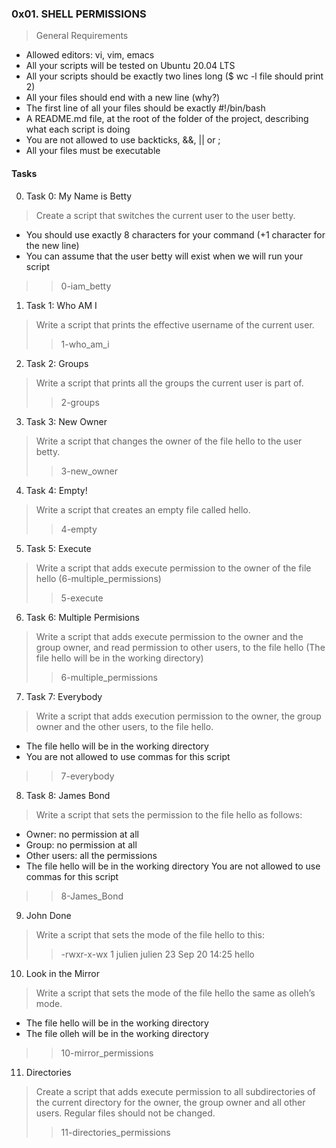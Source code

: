 ### 0x01. SHELL PERMISSIONS

> General Requirements
- Allowed editors: vi, vim, emacs
- All your scripts will be tested on Ubuntu 20.04 LTS
- All your scripts should be exactly two lines long ($ wc -l file should print 2)
- All your files should end with a new line (why?)
- The first line of all your files should be exactly #!/bin/bash
- A README.md file, at the root of the folder of the project, describing what each script is doing
- You are not allowed to use backticks, &&, || or ;
- All your files must be executable
#### Tasks
 0. Task 0: My Name is Betty
> Create a script that switches the current user to the user betty.

- You should use exactly 8 characters for your command (+1 character for the new line)
- You can assume that the user betty will exist when we will run your script
>> 0-iam_betty

1. Task 1: Who AM I
> Write a script that prints the effective username of the current user.
>> 1-who_am_i

2. Task 2: Groups
> Write a script that prints all the groups the current user is part of.
>> 2-groups

3. Task 3: New Owner
> Write a script that changes the owner of the file hello to the user betty.
>> 3-new_owner

4. Task 4: Empty!
> Write a script that creates an empty file called hello.
>> 4-empty

5. Task 5: Execute
> Write a script that adds execute permission to the owner of the file hello (6-multiple_permissions)
>> 5-execute

6. Task 6: Multiple Permisions
> Write a script that adds execute permission to the owner and the group owner, and read permission to other users, to the file hello (The file hello will be in the working directory)
>> 6-multiple_permissions

7. Task 7: Everybody
> Write a script that adds execution permission to the owner, the group owner and the other users, to the file hello.
- The file hello will be in the working directory
- You are not allowed to use commas for this script
>> 7-everybody

8. Task 8: James Bond
> Write a script that sets the permission to the file hello as follows:
- Owner: no permission at all
- Group: no permission at all
- Other users: all the permissions
- The file hello will be in the working directory You are not allowed to use commas for this script
>> 8-James_Bond

9. John Done
> Write a script that sets the mode of the file hello to this:
>> -rwxr-x-wx 1 julien julien 23 Sep 20 14:25 hello

10. Look in the Mirror
> Write a script that sets the mode of the file hello the same as olleh’s mode.
- The file hello will be in the working directory
- The file olleh will be in the working directory
>> 10-mirror_permissions

11. Directories
> Create a script that adds execute permission to all subdirectories of the current directory for the owner, the group owner and all other users. Regular files should not be changed.
>> 11-directories_permissions
